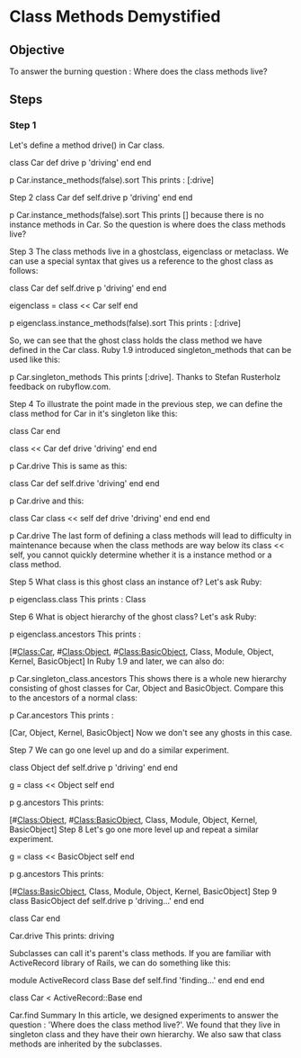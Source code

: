 # Class Methods Demystified

## Objective

To answer the burning question : Where does the class methods live?

## Steps

### Step 1

Let's define a method drive() in Car class.

class Car
  def drive
    p 'driving'
  end
end

p Car.instance_methods(false).sort
This prints : [:drive]

Step 2
class Car
  def self.drive
    p 'driving'
  end
end

p Car.instance_methods(false).sort
This prints [] because there is no instance methods in Car. So the question is where does the class methods live?

Step 3
The class methods live in a ghostclass, eigenclass or metaclass. We can use a special syntax that gives us a reference to the ghost class as follows:

class Car
  def self.drive
    p 'driving'
  end
end

eigenclass = class << Car
  self
end

p eigenclass.instance_methods(false).sort
This prints : [:drive]

So, we can see that the ghost class holds the class method we have defined in the Car class. Ruby 1.9 introduced singleton_methods that can be used like this:

p Car.singleton_methods
This prints [:drive]. Thanks to Stefan Rusterholz feedback on rubyflow.com.

Step 4
To illustrate the point made in the previous step, we can define the class method for Car in it's singleton like this:

class Car
end

class << Car
  def drive
    'driving'
  end
end

p Car.drive
This is same as this:

class Car
  def self.drive
    'driving'
  end
end

p Car.drive
and this:

class Car
  class << self
    def drive
      'driving'
    end
  end
end

p Car.drive
The last form of defining a class methods will lead to difficulty in maintenance because when the class methods are way below its class << self, you cannot quickly determine whether it is a instance method or a class method.

Step 5
What class is this ghost class an instance of? Let's ask Ruby:

p eigenclass.class
This prints : Class

Step 6
What is object hierarchy of the ghost class? Let's ask Ruby:

p eigenclass.ancestors
This prints :

[#<Class:Car>, #<Class:Object>, #<Class:BasicObject>, Class, Module, Object, Kernel, BasicObject]
In Ruby 1.9 and later, we can also do:

p Car.singleton_class.ancestors
This shows there is a whole new hierarchy consisting of ghost classes for Car, Object and BasicObject. Compare this to the ancestors of a normal class:

p Car.ancestors
This prints :

[Car, Object, Kernel, BasicObject]
Now we don't see any ghosts in this case.

Step 7
We can go one level up and do a similar experiment.

class Object
  def self.drive
    p 'driving'
  end
end

g = class << Object
self
end

p g.ancestors
This prints:

[#<Class:Object>, #<Class:BasicObject>, Class, Module, Object, Kernel, BasicObject]
Step 8
Let's go one more level up and repeat a similar experiment.

g = class << BasicObject
self
end

p g.ancestors
This prints:

[#<Class:BasicObject>, Class, Module, Object, Kernel, BasicObject]
Step 9
class BasicObject
  def self.drive
    p 'driving...'
  end
end

class Car
end

Car.drive
This prints: driving

Subclasses can call it's parent's class methods. If you are familiar with ActiveRecord library of Rails, we can do something like this:

module ActiveRecord
  class Base
    def self.find
      'finding...'
    end
  end
end

class Car < ActiveRecord::Base
end

Car.find
Summary
In this article, we designed experiments to answer the question : 'Where does the class method live?'. We found that they live in singleton class and they have their own hierarchy. We also saw that class methods are inherited by the subclasses.